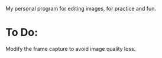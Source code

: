 My personal program for editing images, for practice and fun.

# To Do:

Modify the frame capture to avoid image quality loss.